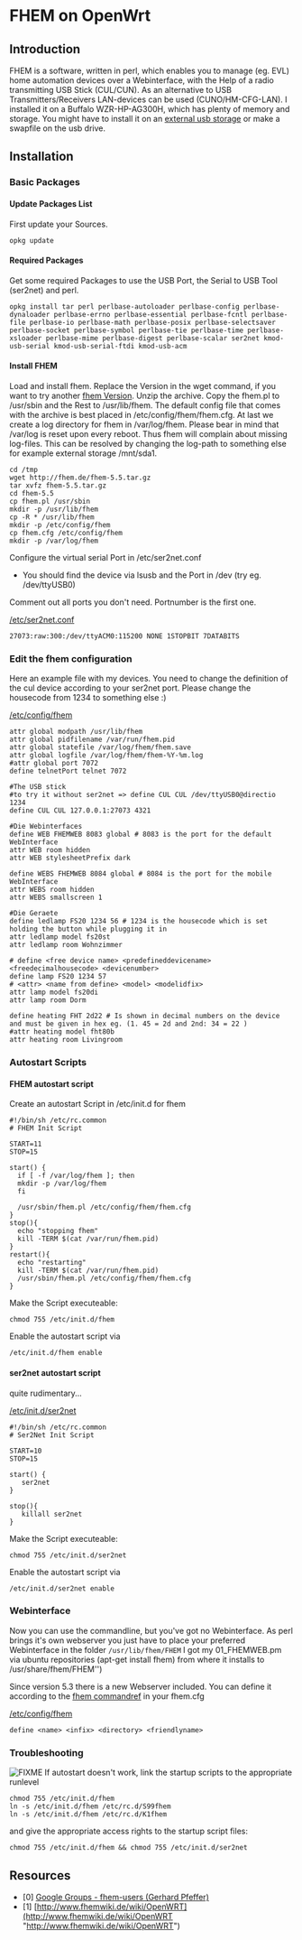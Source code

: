 # FHEM on OpenWrt

## Introduction

FHEM is a software, written in perl, which enables you to manage (eg. EVL) home automation devices over a Webinterface, with the Help of a radio transmitting USB Stick (CUL/CUN). As an alternative to USB Transmitters/Receivers LAN-devices can be used (CUNO/HM-CFG-LAN). I installed it on a Buffalo WZR-HP-AG300H, which has plenty of memory and storage. You might have to install it on an [external usb storage](/docs/guide-user/storage/usb-drives "docs:guide-user:storage:usb-drives") or make a swapfile on the usb drive.

## Installation

### Basic Packages

#### Update Packages List

First update your Sources.

```
opkg update
```

#### Required Packages

Get some required Packages to use the USB Port, the Serial to USB Tool (ser2net) and perl.

```
opkg install tar perl perlbase-autoloader perlbase-config perlbase-dynaloader perlbase-errno perlbase-essential perlbase-fcntl perlbase-file perlbase-io perlbase-math perlbase-posix perlbase-selectsaver perlbase-socket perlbase-symbol perlbase-tie perlbase-time perlbase-xsloader perlbase-mime perlbase-digest perlbase-scalar ser2net kmod-usb-serial kmod-usb-serial-ftdi kmod-usb-acm
```

#### Install FHEM

Load and install fhem. Replace the Version in the wget command, if you want to try another [fhem Version](http://fhem.de/fhem.html#Download "http://fhem.de/fhem.html#Download"). Unzip the archive. Copy the fhem.pl to /usr/sbin and the Rest to /usr/lib/fhem. The default config file that comes with the archive is best placed in /etc/config/fhem/fhem.cfg. At last we create a log directory for fhem in /var/log/fhem. Please bear in mind that /var/log is reset upon every reboot. Thus fhem will complain about missing log-files. This can be resolved by changing the log-path to something else for example external storage /mnt/sda1.

```
cd /tmp
wget http://fhem.de/fhem-5.5.tar.gz
tar xvfz fhem-5.5.tar.gz
cd fhem-5.5
cp fhem.pl /usr/sbin
mkdir -p /usr/lib/fhem
cp -R * /usr/lib/fhem
mkdir -p /etc/config/fhem
cp fhem.cfg /etc/config/fhem
mkdir -p /var/log/fhem
```

Configure the virtual serial Port in /etc/ser2net.conf

- You should find the device via lsusb and the Port in /dev (try eg. /dev/ttyUSB0)

Comment out all ports you don't need. Portnumber is the first one.

[/etc/ser2net.conf](/_export/code/docs/guide-user/services/automation/fhem?codeblock=3 "Download Snippet")

```
27073:raw:300:/dev/ttyACM0:115200 NONE 1STOPBIT 7DATABITS
```

### Edit the fhem configuration

Here an example file with my devices. You need to change the definition of the cul device according to your ser2net port. Please change the housecode from 1234 to something else :)

[/etc/config/fhem](/_export/code/docs/guide-user/services/automation/fhem?codeblock=4 "Download Snippet")

```
attr global modpath /usr/lib/fhem
attr global pidfilename /var/run/fhem.pid
attr global statefile /var/log/fhem/fhem.save
attr global logfile /var/log/fhem/fhem-%Y-%m.log
#attr global port 7072
define telnetPort telnet 7072
 
#The USB stick
#to try it without ser2net => define CUL CUL /dev/ttyUSB0@directio 1234
define CUL CUL 127.0.0.1:27073 4321
 
#Die Webinterfaces
define WEB FHEMWEB 8083 global # 8083 is the port for the default WebInterface
attr WEB room hidden
attr WEB stylesheetPrefix dark
 
define WEBS FHEMWEB 8084 global # 8084 is the port for the mobile WebInterface
attr WEBS room hidden
attr WEBS smallscreen 1
 
#Die Geraete
define ledlamp FS20 1234 56 # 1234 is the housecode which is set holding the button while plugging it in
attr ledlamp model fs20st
attr ledlamp room Wohnzimmer
 
# define <free device name> <predefineddevicename> <freedecimalhousecode> <devicenumber>
define lamp FS20 1234 57
# <attr> <name from define> <model> <modelidfix>
attr lamp model fs20di
attr lamp room Dorm
 
define heating FHT 2d22 # Is shown in decimal numbers on the device and must be given in hex eg. (1. 45 = 2d and 2nd: 34 = 22 )
#attr heating model fht80b
attr heating room Livingroom
```

### Autostart Scripts

#### FHEM autostart script

Create an autostart Script in /etc/init.d for fhem

```
#!/bin/sh /etc/rc.common
# FHEM Init Script
 
START=11
STOP=15
 
start() {
  if [ -f /var/log/fhem ]; then 
  mkdir -p /var/log/fhem
  fi
 
  /usr/sbin/fhem.pl /etc/config/fhem/fhem.cfg
}
stop(){
  echo "stopping fhem"
  kill -TERM $(cat /var/run/fhem.pid)
}
restart(){
  echo "restarting"
  kill -TERM $(cat /var/run/fhem.pid)
  /usr/sbin/fhem.pl /etc/config/fhem/fhem.cfg
}
```

Make the Script executeable:

```
chmod 755 /etc/init.d/fhem
```

Enable the autostart script via

```
/etc/init.d/fhem enable
```

#### ser2net autostart script

quite rudimentary...

[/etc/init.d/ser2net](/_export/code/docs/guide-user/services/automation/fhem?codeblock=8 "Download Snippet")

```
#!/bin/sh /etc/rc.common
# Ser2Net Init Script
 
START=10
STOP=15
 
start() {
   ser2net
}
 
stop(){
   killall ser2net
}
```

Make the Script executeable:

```
chmod 755 /etc/init.d/ser2net
```

Enable the autostart script via

```
/etc/init.d/ser2net enable
```

### Webinterface

Now you can use the commandline, but you've got no Webinterface. As perl brings it's own webserver you just have to place your preferred Webinterface in the folder `/usr/lib/fhem/FHEM` I got my 01\_FHEMWEB.pm via ubuntu repositories (apt-get install fhem) from where it installs to /usr/share/fhem/FHEM'')

Since version 5.3 there is a new Webserver included. You can define it according to the [fhem commandref](http://fhem.de/commandref.html#HTTPSRV "http://fhem.de/commandref.html#HTTPSRV") in your fhem.cfg

[/etc/config/fhem](/_export/code/docs/guide-user/services/automation/fhem?codeblock=11 "Download Snippet")

```
define <name> <infix> <directory> <friendlyname>
```

### Troubleshooting

![FIXME](/lib/images/smileys/fixme.svg) If autostart doesn't work, link the startup scripts to the appropriate runlevel

```
chmod 755 /etc/init.d/fhem
ln -s /etc/init.d/fhem /etc/rc.d/S99fhem
ln -s /etc/init.d/fhem /etc/rc.d/K1fhem
```

and give the appropriate access rights to the startup script files:

```
chmod 755 /etc/init.d/fhem && chmod 755 /etc/init.d/ser2net
```

## Resources

- \[0] [Google Groups - fhem-users (Gerhard Pfeffer)](https://groups.google.com/forum/#!msg/fhem-users/5hhg43UHlDs/ihV-6s0GCdoJ "https://groups.google.com/forum/#!msg/fhem-users/5hhg43UHlDs/ihV-6s0GCdoJ")
- \[1] [http://www.fhemwiki.de/wiki/OpenWRT](http://www.fhemwiki.de/wiki/OpenWRT "http://www.fhemwiki.de/wiki/OpenWRT")
